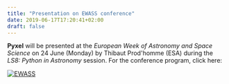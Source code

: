 ```yaml
---
title: "Presentation on EWASS conference"
date: 2019-06-17T17:20:41+02:00
draft: false
---
```


**Pyxel** will be presented at the *European Week of Astronomy and Space Science*
on 24 June (Monday) by Thibaut Prod'homme (ESA) during the *LS8: Python in Astronomy* session.
For the conference program, click here:    

<a href="http://ewass.kuoni-congress.info/2019/programme/#!/" target="_blank"><img src="/img/ewass.png" alt="EWASS">